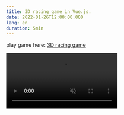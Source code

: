 ```yaml
---
title: 3D racing game in Vue.js.
date: 2022-01-26T12:00:00.000
lang: en
duration: 5min
---
```


play game here: [3D racing game](https://jumper.elonehoo.me/)

<video src="./3d-racing-game.mp4" loop muted autoplay />

